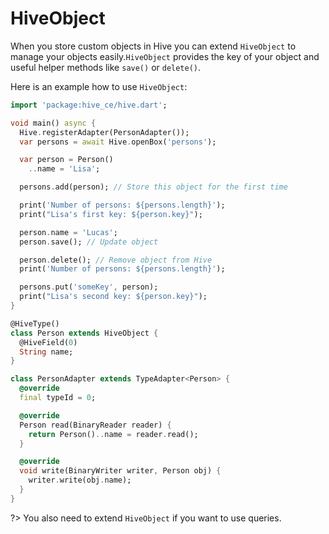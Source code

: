 # HiveObject

When you store custom objects in Hive you can extend `HiveObject` to manage your objects easily.`HiveObject` provides the key of your object and useful helper methods like `save()` or `delete()`.

Here is an example how to use `HiveObject`:

```dart
import 'package:hive_ce/hive.dart';

void main() async {
  Hive.registerAdapter(PersonAdapter());
  var persons = await Hive.openBox('persons');

  var person = Person()
    ..name = 'Lisa';

  persons.add(person); // Store this object for the first time

  print('Number of persons: ${persons.length}');
  print("Lisa's first key: ${person.key}");

  person.name = 'Lucas';
  person.save(); // Update object

  person.delete(); // Remove object from Hive
  print('Number of persons: ${persons.length}');

  persons.put('someKey', person);
  print("Lisa's second key: ${person.key}");
}

@HiveType()
class Person extends HiveObject {
  @HiveField(0)
  String name;
}

class PersonAdapter extends TypeAdapter<Person> {
  @override
  final typeId = 0;

  @override
  Person read(BinaryReader reader) {
    return Person()..name = reader.read();
  }

  @override
  void write(BinaryWriter writer, Person obj) {
    writer.write(obj.name);
  }
}
```

?> You also need to extend `HiveObject` if you want to use queries.
